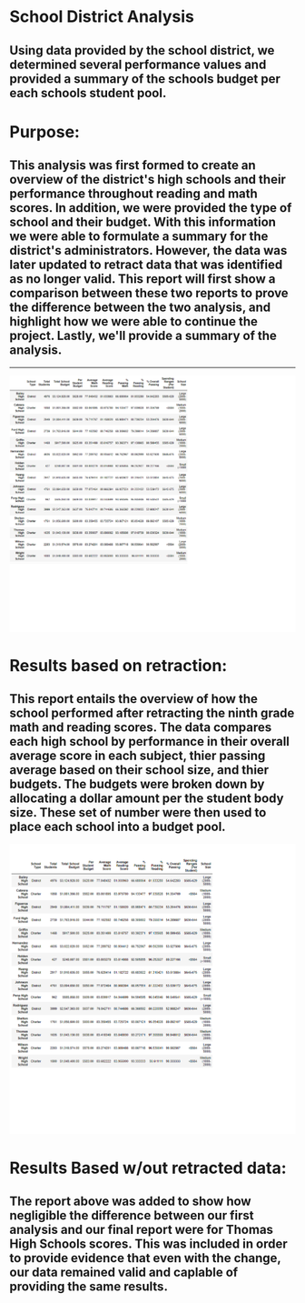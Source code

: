 # School District Analysis
## Using data provided by the school district, we determined several performance values and provided a summary of the schools budget per each schools student pool. 
# Purpose:
## This analysis was first formed to create an overview of the district's high schools and their performance throughout reading and math scores. In addition, we were provided the type of school and their budget. With this information we were able to formulate a summary for the district's administrators. However, the data was later updated to retract data that was identified as no longer valid. This report will first show a comparison between these two reports to prove the difference between the two analysis, and highlight how we were able to continue the project. Lastly, we'll provide a summary of the analysis. 
---
![Final_Report](https://github.com/Gdreyes172/School_District_Analysis/blob/main/Resources/PyCitySchool_Challenge_results.png)
# Results based on retraction:
## This report entails the overview of how the school performed after retracting the ninth grade math and reading scores. The data compares each high school by performance in their overall average score in each subject, thier passing average based on their school size, and thier budgets. The budgets were broken down by allocating a dollar amount per the student body size. These set of number were then used to place each school into a budget pool. 
![First_ReportA](https://github.com/Gdreyes172/School_District_Analysis/blob/main/Resources/PyCitySchool_results.png)
# Results Based w/out retracted data:
## The report above was added to show how negligible the difference between our first analysis and our final report were for Thomas High Schools scores. This was included in order to provide evidence that even with the change, our data remained valid and caplable of providing the same results. 
